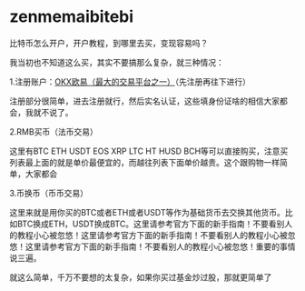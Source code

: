 # zenmemaibitebi

比特币怎么开户，开户教程，到哪里去买，变现容易吗？

我当初也不知道这么买，其实不要搞那么复杂，就三种情况：

1.注册账户：[OKX欧易（最大的交易平台之一）](https://www.okx.com/join/DISCOUNT)（先注册再往下进行）

注册部分很简单，进去注册就行，然后实名认证，这些填身份证啥的相信大家都会，我就不说了。

2.RMB买币（法币交易）

这里有BTC ETH USDT EOS XRP LTC HT HUSD BCH等可以直接购买，注意买列表最上面的就是单价最便宜的，而越往列表下面单价越贵。这个跟购物一样简单，大家都会

3.币换币（币币交易）

这里来就是用你买的BTC或者ETH或者USDT等作为基础货币去交换其他货币。比如BTC换成ETH，USDT换成BTC。这里请参考官方下面的新手指南！不要看别人的教程小心被忽悠！这里请参考官方下面的新手指南！不要看别人的教程小心被忽悠！这里请参考官方下面的新手指南！不要看别人的教程小心被忽悠！重要的事情说三遍。

就这么简单，千万不要想的太复杂，如果你买过基金炒过股，那就更简单了
